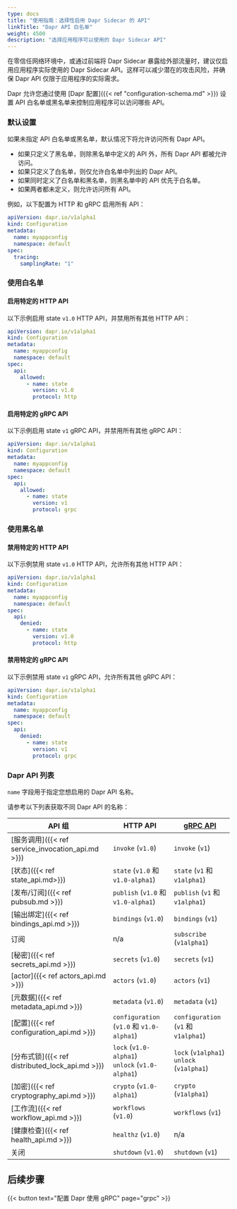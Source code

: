 ```yaml
---
type: docs
title: "使用指南：选择性启用 Dapr Sidecar 的 API"
linkTitle: "Dapr API 白名单"
weight: 4500
description: "选择应用程序可以使用的 Dapr Sidecar API"
---
```


在零信任网络环境中，或通过前端将 Dapr Sidecar 暴露给外部流量时，建议仅启用应用程序实际使用的 Dapr Sidecar API。这样可以减少潜在的攻击风险，并确保 Dapr API 仅限于应用程序的实际需求。

Dapr 允许您通过使用 [Dapr 配置]({{< ref "configuration-schema.md" >}}) 设置 API 白名单或黑名单来控制应用程序可以访问哪些 API。

### 默认设置

如果未指定 API 白名单或黑名单，默认情况下将允许访问所有 Dapr API。

- 如果只定义了黑名单，则除黑名单中定义的 API 外，所有 Dapr API 都被允许访问。
- 如果只定义了白名单，则仅允许白名单中列出的 Dapr API。
- 如果同时定义了白名单和黑名单，则黑名单中的 API 优先于白名单。
- 如果两者都未定义，则允许访问所有 API。

例如，以下配置为 HTTP 和 gRPC 启用所有 API：

```yaml
apiVersion: dapr.io/v1alpha1
kind: Configuration
metadata:
  name: myappconfig
  namespace: default
spec:
  tracing:
    samplingRate: "1"
```

### 使用白名单

#### 启用特定的 HTTP API

以下示例启用 state `v1.0` HTTP API，并禁用所有其他 HTTP API：

```yaml
apiVersion: dapr.io/v1alpha1
kind: Configuration
metadata:
  name: myappconfig
  namespace: default
spec:
  api:
    allowed:
      - name: state
        version: v1.0
        protocol: http
```

#### 启用特定的 gRPC API

以下示例启用 state `v1` gRPC API，并禁用所有其他 gRPC API：

```yaml
apiVersion: dapr.io/v1alpha1
kind: Configuration
metadata:
  name: myappconfig
  namespace: default
spec:
  api:
    allowed:
      - name: state
        version: v1
        protocol: grpc
```

### 使用黑名单

#### 禁用特定的 HTTP API

以下示例禁用 state `v1.0` HTTP API，允许所有其他 HTTP API：

```yaml
apiVersion: dapr.io/v1alpha1
kind: Configuration
metadata:
  name: myappconfig
  namespace: default
spec:
  api:
    denied:
      - name: state
        version: v1.0
        protocol: http
```

#### 禁用特定的 gRPC API

以下示例禁用 state `v1` gRPC API，允许所有其他 gRPC API：

```yaml
apiVersion: dapr.io/v1alpha1
kind: Configuration
metadata:
  name: myappconfig
  namespace: default
spec:
  api:
    denied:
      - name: state
        version: v1
        protocol: grpc
```

### Dapr API 列表

`name` 字段用于指定您想启用的 Dapr API 名称。

请参考以下列表获取不同 Dapr API 的名称：

| API 组 | HTTP API | [gRPC API](https://github.com/dapr/dapr/tree/master/pkg/api/grpc) |
| ----- | ----- | ----- |
| [服务调用]({{< ref service_invocation_api.md >}}) | `invoke` (`v1.0`) | `invoke` (`v1`) |
| [状态]({{< ref state_api.md>}})| `state` (`v1.0` 和 `v1.0-alpha1`) | `state` (`v1` 和 `v1alpha1`) |
| [发布/订阅]({{< ref pubsub.md >}}) | `publish` (`v1.0` 和 `v1.0-alpha1`) | `publish` (`v1` 和 `v1alpha1`) |
| [输出绑定]({{< ref bindings_api.md >}})  | `bindings` (`v1.0`) |`bindings` (`v1`) |
| 订阅 | n/a | `subscribe` (`v1alpha1`) |
| [秘密]({{< ref secrets_api.md >}})| `secrets` (`v1.0`) | `secrets` (`v1`) |
| [actor]({{< ref actors_api.md >}}) | `actors`  (`v1.0`) |`actors` (`v1`) |
| [元数据]({{< ref metadata_api.md >}}) | `metadata` (`v1.0`) |`metadata` (`v1`) |
| [配置]({{< ref configuration_api.md >}}) | `configuration` (`v1.0` 和 `v1.0-alpha1`) | `configuration` (`v1` 和 `v1alpha1`) |
| [分布式锁]({{< ref distributed_lock_api.md >}}) | `lock` (`v1.0-alpha1`)<br/>`unlock` (`v1.0-alpha1`) | `lock` (`v1alpha1`)<br/>`unlock` (`v1alpha1`) |
| [加密]({{< ref cryptography_api.md >}}) | `crypto` (`v1.0-alpha1`) | `crypto` (`v1alpha1`) |
| [工作流]({{< ref workflow_api.md >}}) | `workflows` (`v1.0`) |`workflows` (`v1`) |
| [健康检查]({{< ref health_api.md >}}) | `healthz`  (`v1.0`) | n/a |
| 关闭 | `shutdown` (`v1.0`) | `shutdown` (`v1`) |

## 后续步骤

{{< button text="配置 Dapr 使用 gRPC" page="grpc" >}}
